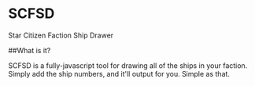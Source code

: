 SCFSD
=====

Star Citizen Faction Ship Drawer

##What is it?

SCFSD is a fully-javascript tool for drawing all of the ships in your faction. Simply add the ship numbers, and it'll output for you. Simple as that.